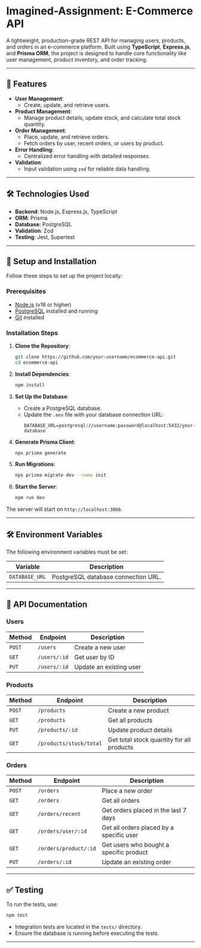 
# Imagined-Assignment: E-Commerce API

A lightweight, production-grade REST API for managing users, products, and orders in an e-commerce platform. Built using **TypeScript**, **Express.js**, and **Prisma ORM**, the project is designed to handle core functionality like user management, product inventory, and order tracking.

---

## 🌟 Features

- **User Management**:
  - Create, update, and retrieve users.
- **Product Management**:
  - Manage product details, update stock, and calculate total stock quantity.
- **Order Management**:
  - Place, update, and retrieve orders.
  - Fetch orders by user, recent orders, or users by product.
- **Error Handling**:
  - Centralized error handling with detailed responses.
- **Validation**:
  - Input validation using `zod` for reliable data handling.

---

## 🛠️ Technologies Used

- **Backend**: Node.js, Express.js, TypeScript
- **ORM**: Prisma
- **Database**: PostgreSQL
- **Validation**: Zod
- **Testing**: Jest, Supertest

---

## 🚀 Setup and Installation

Follow these steps to set up the project locally:

### Prerequisites

- [Node.js](https://nodejs.org/) (v16 or higher)
- [PostgreSQL](https://www.postgresql.org/) installed and running
- [Git](https://git-scm.com/) installed

### Installation Steps

1. **Clone the Repository**:
   ```bash
   git clone https://github.com/your-username/ecommerce-api.git
   cd ecommerce-api
   ```

2. **Install Dependencies**:
   ```bash
   npm install
   ```

3. **Set Up the Database**:
   - Create a PostgreSQL database.
   - Update the `.env` file with your database connection URL:
     ```
     DATABASE_URL=postgresql://username:password@localhost:5432/your-database
     ```

4. **Generate Prisma Client**:
   ```bash
   npx prisma generate
   ```

5. **Run Migrations**:
   ```bash
   npx prisma migrate dev --name init
   ```

6. **Start the Server**:
   ```bash
   npm run dev
   ```

The server will start on `http://localhost:3000`.

---

## 🛠️ Environment Variables

The following environment variables must be set:

| Variable       | Description                          |
| -------------- | ------------------------------------ |
| `DATABASE_URL` | PostgreSQL database connection URL. |

---

## 📖 API Documentation

### **Users**
| Method | Endpoint         | Description               |
| ------ | ---------------- | ------------------------- |
| `POST` | `/users`         | Create a new user         |
| `GET`  | `/users/:id`     | Get user by ID            |
| `PUT`  | `/users/:id`     | Update an existing user   |

### **Products**
| Method | Endpoint         | Description                              |
| ------ | ---------------- | ---------------------------------------- |
| `POST` | `/products`      | Create a new product                    |
| `GET`  | `/products`      | Get all products                        |
| `PUT`  | `/products/:id`  | Update product details                  |
| `GET`  | `/products/stock/total` | Get total stock quantity for all products |

### **Orders**
| Method | Endpoint            | Description                             |
| ------ | ------------------- | --------------------------------------- |
| `POST` | `/orders`           | Place a new order                      |
| `GET`  | `/orders`           | Get all orders                         |
| `GET`  | `/orders/recent`    | Get orders placed in the last 7 days   |
| `GET`  | `/orders/user/:id`  | Get all orders placed by a specific user |
| `GET`  | `/orders/product/:id` | Get users who bought a specific product |
| `PUT`  | `/orders/:id`       | Update an existing order               |

---

## ✅ Testing

To run the tests, use:
```bash
npm test
```

- Integration tests are located in the `tests/` directory.
- Ensure the database is running before executing the tests.

---


